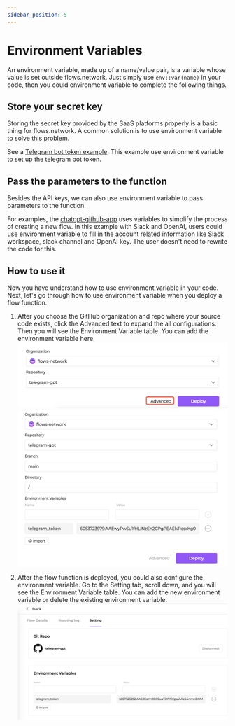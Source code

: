 ```yaml
---
sidebar_position: 5
---
```


# Environment Variables

An environment variable, made up of a name/value pair, is a variable whose value is set outside flows.network. Just simply use `env::var(name)` in your code, then you could environment variable to complete the following things.

## Store your secret key

Storing the secret key provided by the SaaS platforms properly is a basic thing for flows.network. A common solution is to use environment variable to solve this problem.

See a [Telegram bot token example](https://github.com/flows-network/telegram-gpt). This example use environment variable to set up the telegram bot token.

## Pass the parameters to the function

Besides the API keys, we can also use environment variable to pass parameters to the function.

For examples, the [chatgpt-github-app](https://github.com/flows-network/chatgpt-github-app) uses variables to simplify the process of creating a new flow. In this example with Slack and OpenAI, users could use environment variable to fill in the account related information like Slack workspace, slack channel and OpenAI key. The user doesn't need to rewrite the code for this.

## How to use it

Now you have understand how to use environment variable in your code. Next, let's go through how to use environment variable when you deploy a flow function.

1. After you choose the GitHub organization and repo where your source code exists, click the Advanced text to expand the all configurations. Then you will see the Environment Variable table. You can add the environment variable here.
![](environment-var-01.png)
![](environment-var-02.png)

2. After the flow function is deployed, you could also configure the environment variable. Go to the Setting tab, scroll down, and you will see the Environment Variable table. You can add the new environment variable or delete the existing environment variable.
![](environment-var-03.png)